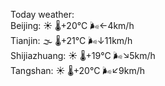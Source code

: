 Today weather:  
Beijing: ☀️   🌡️+20°C 🌬️←4km/h  
Tianjin: 🌫  🌡️+21°C 🌬️↓11km/h  
Shijiazhuang: ☀️   🌡️+19°C 🌬️↘5km/h  
Tangshan: ☀️   🌡️+20°C 🌬️↙9km/h  

